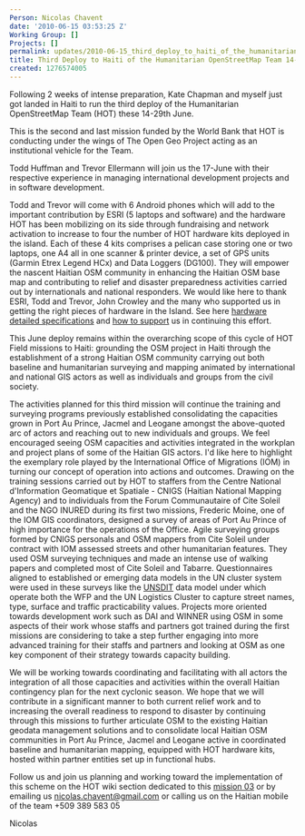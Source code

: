 ```yaml
---
Person: Nicolas Chavent
date: '2010-06-15 03:53:25 Z'
Working Group: []
Projects: []
permalink: updates/2010-06-15_third_deploy_to_haiti_of_the_humanitarian_openstreetmap_team_14-29_june
title: Third Deploy to Haiti of the Humanitarian OpenStreetMap Team 14-29 June
created: 1276574005
---
```

<p>Following 2 weeks of intense preparation, Kate Chapman and myself just got landed in Haiti to run the third deploy of the Humanitarian OpenStreetMap Team (HOT) these 14-29th June.</p><p>This is the second and last mission funded by the World Bank that HOT is conducting under the wings of The Open Geo Project acting as an institutional vehicle for the Team.</p><p>Todd Huffman and Trevor Ellermann will join us the 17-June with their respective experience in managing international development projects and in software development.</p><p>Todd and Trevor will come with 6 Android phones which will add to the important contribution by ESRI (5 laptops and software) and the hardware HOT has been mobilizing on its side through fundraising and network activation to increase to four the number of HOT hardware kits deployed in the island. Each of these 4 kits comprises a pelican case storing one or two laptops, one A4 all in one scanner &amp; printer device, a set of GPS units (Garmin Etrex Legend HCx) and Data Loggers (DG100). They will empower the nascent Haitian OSM community in enhancing the Haitian OSM base map and contributing to relief and disaster preparedness activities carried out by internationals and national responders. We would like here to thank ESRI, Todd and Trevor, John Crowley and the many who supported us in getting the right pieces of hardware in the Island. See here <a id="paut" title="hardware detailed specifications" href="http://spreadsheets.google.com/ccc?key=0AiiWbdZM9wnIdEZIWW5yLWRrdjl0WGN1MXIxRkxGVkE&amp;hl=en#gid=3">hardware detailed specifications</a> and <a id="rmcl" title="how to support" href="../?page_id=13">how to support</a> us in continuing this effort.</p><p>This June deploy remains within the overarching scope of this cycle of HOT Field missions to Haiti: grounding the OSM project in Haiti through the establishment of a strong Haitian OSM community carrying out both baseline and humanitarian surveying and mapping animated by international and national GIS actors as well as individuals and groups from the civil society.</p><p>The activities planned for this third mission will continue the training and surveying programs previously established consolidating the capacities grown in Port Au Prince, Jacmel and Leogane amongst the above-quoted arc of actors and reaching out to new individuals and groups. We feel encouraged seeing OSM capacities and activities integrated in the workplan and project plans of some of the Haitian GIS actors. I'd like here to highlight the exemplary role played by the International Office of Migrations (IOM) in turning our concept of operation into actions and outcomes. Drawing on the training sessions carried out by HOT to staffers from the Centre National d'Information Geomatique et Spatiale - CNIGS (Haitian National Mapping Agency) and to individuals from the Forum Communautaire of Cite Soleil and the NGO INURED during its first two missions, Frederic Moine, one of the IOM GIS coordinators, designed a survey of areas of Port Au Prince of high importance for the operations of the Office. Agile surveying groups formed by CNIGS personals and OSM mappers from Cite Soleil under contract with IOM assessed streets and other humanitarian features. They used OSM surveying techniques and made an intense use of walking papers and completed most of Cite Soleil and Tabarre. Questionnaires aligned to established or emerging data models in the UN cluster system were used in these surveys like the <a id="j.h0" title="UNSDIT" href="http://www.logcluster.org/tools/mapcentre/unsdi/unsdi-t-v2.0">UNSDIT</a> data model under which operate both the WFP and the UN Logistics Cluster to capture street names, type, surface and traffic practicability values. Projects more oriented towards development work such as DAI and WINNER using OSM in some aspects of their work whose staffs and partners got trained during the first missions are considering to take a step further engaging into more advanced training for their staffs and partners and looking at OSM as one key component of their strategy towards capacity building.</p><p>We will be working towards coordinating and facilitating with all actors the integration of all those capacities and activities within the overall Haitian contingency plan for the next cyclonic season. We hope that we will contribute in a significant manner to both current relief work and to increasing the overall readiness to respond to disaster by continuing through this missions to further articulate OSM to the existing Haitian geodata management solutions and to consolidate local Haitian OSM communities in Port Au Prince, Jacmel and Leogane active in coordinated baseline and humanitarian mapping, equipped with HOT hardware kits, hosted within partner entities set up in functional hubs.</p><p>Follow us and join us planning and working toward the implementation of this scheme on the HOT wiki section dedicated to this <a id="xkaz" title="mission 03" href="http://wiki.openstreetmap.org/wiki/Humanitarian_OSM_Team/Haiti_Strategy_And_Proposal/Mission_3">mission 03</a> or by emailing us <a href="mailto:nicolas.chavent@gmail.com">nicolas.chavent@gmail.com</a> or calling us on the Haitian mobile of the team +509 389 583 05</p><p>Nicolas</p>

